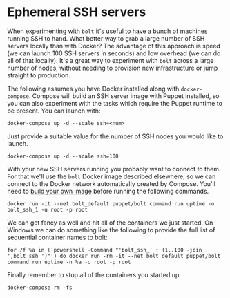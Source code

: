 # Ephemeral SSH servers

When experimenting with `bolt` it's useful to have a bunch of machines running SSH to hand. What better way to grab a large number of SSH servers locally than with Docker? The advantage of this approach is speed (we can launch 100 SSH servers in seconds) and low overhead (we can do all of that locally). It's a great way to experiment with `bolt` across a large number of nodes, without needing to provision new infrastructure or jump straight to production.


The following assumes you have Docker installed along with `docker-compose`. Compose will build an SSH server image with Puppet installed, so you can also experiment with the tasks which require the Puppet runtime to be present. You can launch with:

```
docker-compose up -d --scale ssh=<num>
```

Just provide a suitable value for the number of SSH nodes you would like to launch. 

```
docker-compose up -d --scale ssh=100
```

With your new SSH servers running you probably want to connect to them. For that we'll use the `bolt` Docker image described elsewhere, so we can connect to the Docker network automatically created by Compose. You'll need to [build your own image](../docker-image/) before running the following commands.

```
docker run -it --net bolt_default puppet/bolt command run uptime -n bolt_ssh_1 -u root -p root
```

We can get fancy as well and hit all of the containers we just started. On Windows we can do something like the following to provide the full list of sequential container names to bolt:

```
for /f %a in ('powershell -Command "'bolt_ssh_' + (1..100 -join ',bolt_ssh_')"') do docker run -rm -it --net bolt_default puppet/bolt command run uptime -n %a -u root -p root
```

Finally remember to stop all of the containers you started up:

```
docker-compose rm -fs
```


